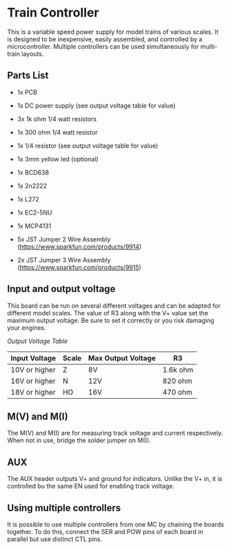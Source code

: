 Train Controller
================

This is a variable speed power supply for model trains of various scales.  It is designed to be inexpensive, easily assembled, and controlled by a microcontroller.  Multiple controllers can be used simultaneously for multi-train layouts.

Parts List
----------
 * 1x PCB
 * 1x DC power supply (see output voltage table for value)

 * 3x 1k ohm 1/4 watt resistors
 * 1x 300 ohm 1/4 watt resistor
 * 1x 1/4 resistor (see output voltage table for value)

 * 1x 3mm yellow led (optional)

 * 1x BCD638
 * 1x 2n2222

 * 1x L272
 * 1x EC2-5NU
 * 1x MCP4131

 * 5x JST Jumper 2 Wire Assembly (https://www.sparkfun.com/products/9914)
 * 2x JST Jumper 3 Wire Assembly (https://www.sparkfun.com/products/9915)

Input and output voltage
------------------------
This board can be run on several different voltages and can be adapted for different model scales.  The value of R3 along with the V+ value set the maximum output voltage.  Be sure to set it correctly or you risk damaging your engines.

*Output Voltage Table*

| Input Voltage | Scale | Max Output Voltage | R3       |
|---------------|-------|--------------------|----------|
| 10V or higher | Z     |  8V                | 1.6k ohm |
| 16V or higher | N     | 12V                | 820  ohm |
| 18V or higher | HO    | 16V                | 470  ohm |


M(V) and M(I)
-------------
The M(V) and M(I) are for measuring track voltage and current respectively.  When not in use, bridge the solder jumper on M(I).

AUX
---
The AUX header outputs V+ and ground for indicators.  Unlike the V+ in, it is controlled bu the same EN used for enabling track voltage.

Using multiple controllers
--------------------------
It is possible to use multiple controllers from one MC by chaining the boards together.  To do this, connect the SER and POW pins of each board in parallel but use distinct CTL pins.
